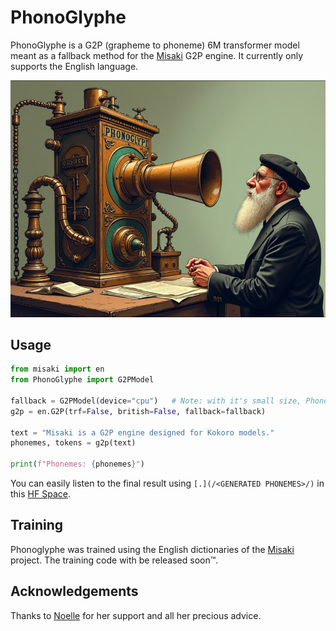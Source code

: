 # PhonoGlyphe

PhonoGlyphe is a G2P (grapheme to phoneme) 6M transformer model meant as a fallback method for the [Misaki](https://github.com/hexgrad/misaki/) G2P engine. It currently only supports the English language.

![](/img/phonoglyphe.png)

## Usage

```python
from misaki import en
from PhonoGlyphe import G2PModel

fallback = G2PModel(device="cpu")	# Note: with it's small size, PhonoGlyphe is often faster on CPU
g2p = en.G2P(trf=False, british=False, fallback=fallback)

text = "Misaki is a G2P engine designed for Kokoro models."
phonemes, tokens = g2p(text)

print(f"Phonemes: {phonemes}")
```

You can easily listen to the final result using `[.](/<GENERATED PHONEMES>/)` in this [HF Space](https://huggingface.co/spaces/hexgrad/Kokoro-TTS/).

## Training

Phonoglyphe was trained using the English dictionaries of the [Misaki](https://github.com/hexgrad/misaki/) project.
The training code with be released soon™.

## Acknowledgements

Thanks to [Noelle](https://github.com/auroranemoia/) for her support and all her precious advice.